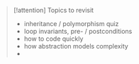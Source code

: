 
> [!attention] Topics to revisit
> - inheritance / polymorphism quiz
> - loop invariants, pre- / postconditions
> - how to code quickly
> - how abstraction models complexity
> - 
>   

	